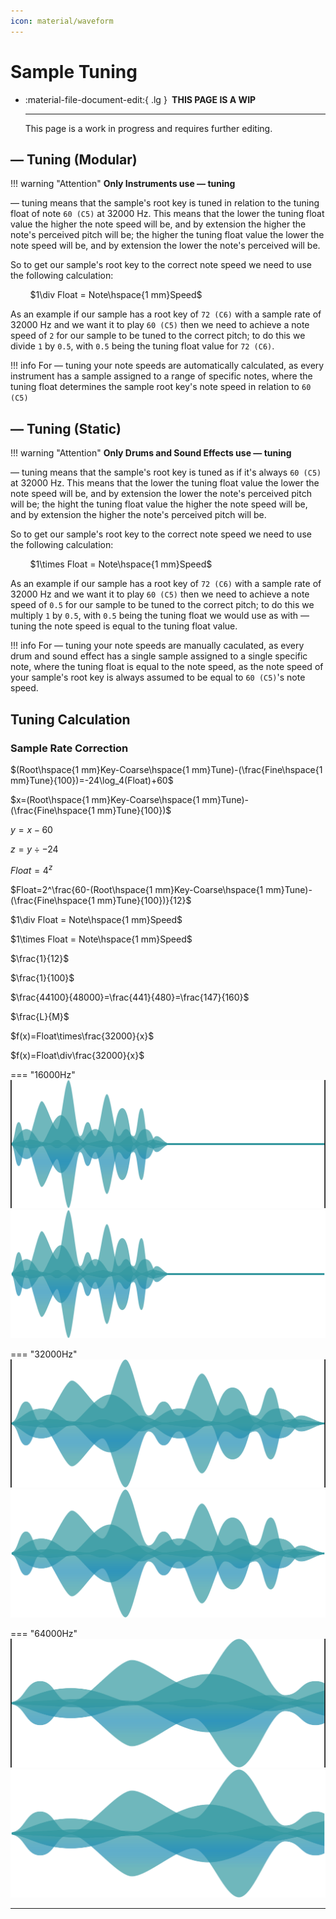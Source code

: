 ```yaml
---
icon: material/waveform
---
```


# Sample Tuning

<div class="grid cards" markdown>

-   :material-file-document-edit:{ .lg } __&nbsp;THIS PAGE IS A WIP__
  
    ---

    This page is a work in progress and requires further editing.

</div>

## — Tuning (Modular)
!!! warning "Attention"
    **Only Instruments use — tuning**

— tuning means that the sample's root key is tuned in relation to the tuning float of note `60 (C5)` at 32000 Hz. This means that the lower the tuning float value the higher the note speed will be, and by extension the higher the note's perceived pitch will be; the higher the tuning float value the lower the note speed will be, and by extension the lower the note's perceived will be.

So to get our sample's root key to the correct note speed we need to use the following calculation:

&nbsp;&nbsp;&nbsp;&nbsp;&nbsp;&nbsp;&nbsp;&nbsp;$1\div Float = Note\hspace{1 mm}Speed$

As an example if our sample has a root key of `72 (C6)` with a sample rate of 32000 Hz and we want it to play `60 (C5)` then we need to achieve a note speed of `2` for our sample to be tuned to the correct pitch; to do this we divide `1` by `0.5`, with `0.5` being the tuning float value for `72 (C6)`.

!!! info
    For — tuning your note speeds are automatically calculated, as every instrument has a sample assigned to a range of specific notes, where the tuning float determines the sample root key's note speed in relation to `60 (C5)`


## — Tuning (Static)
!!! warning "Attention"
    **Only Drums and Sound Effects use — tuning**

— tuning means that the sample's root key is tuned as if it's always `60 (C5)` at 32000 Hz. This means that the lower the tuning float value the lower the note speed will be, and by extension the lower the note's perceived pitch will be; the hight the tuning float value the higher the note speed will be, and by extension the higher the note's perceived pitch will be.

So to get our sample's root key to the correct note speed we need to use the following calculation:

&nbsp;&nbsp;&nbsp;&nbsp;&nbsp;&nbsp;&nbsp;&nbsp;$1\times Float = Note\hspace{1 mm}Speed$

As an example if our sample has a root key of `72 (C6)` with a sample rate of 32000 Hz and we want it to play `60 (C5)` then we need to achieve a note speed of `0.5` for our sample to be tuned to the correct pitch; to do this we multiply `1` by `0.5`, with `0.5` being the tuning float we would use as with — tuning the note speed is equal to the tuning float value.

!!! info
    For — tuning your note speeds are manually caculated, as every drum and sound effect has a single sample assigned to a single specific note, where the tuning float is equal to the note speed, as the note speed of your sample's root key is always assumed to be equal to `60 (C5)`'s note speed.

## Tuning Calculation

### Sample Rate Correction

$(Root\hspace{1 mm}Key-Coarse\hspace{1 mm}Tune)-(\frac{Fine\hspace{1 mm}Tune}{100})=-24\log_4(Float)+60$

$x=(Root\hspace{1 mm}Key-Coarse\hspace{1 mm}Tune)-(\frac{Fine\hspace{1 mm}Tune}{100})$

$y=x-60$

$z=y\div-24$

$Float=4^z$

$Float=2^\frac{60-(Root\hspace{1 mm}Key-Coarse\hspace{1 mm}Tune)-(\frac{Fine\hspace{1 mm}Tune}{100})}{12}$

$1\div Float = Note\hspace{1 mm}Speed$

$1\times Float = Note\hspace{1 mm}Speed$

$\frac{1}{12}$

$\frac{1}{100}$

$\frac{44100}{48000}=\frac{441}{480}=\frac{147}{160}$

$\frac{L}{M}$

$f(x)=Float\times\frac{32000}{x}$

$f(x)=Float\div\frac{32000}{x}$


=== "16000Hz"
    ![](../assets/images/samples/waveform-16000hz-light.png#only-light)
    ![](../assets/images/samples/waveform-16000hz-dark.png#only-dark)

=== "32000Hz"
    ![](../assets/images/samples/waveform-32000hz-light.png#only-light)
    ![](../assets/images/samples/waveform-32000hz-dark.png#only-dark)

=== "64000Hz"
    ![](../assets/images/samples/waveform-64000hz-light.png#only-light)
    ![](../assets/images/samples/waveform-64000hz-dark.png#only-dark)

-----